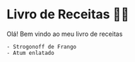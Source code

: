 # Livro de Receitas :man_cook:

Olá! Bem vindo ao meu livro de receitas

	- Strogonoff de Frango
	- Atum enlatado
